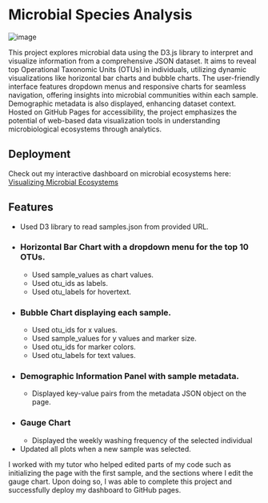 # Microbial Species Analysis

![image](https://github.com/paoloarciaga/belly-button-challenge/assets/60936744/0edfdcdd-ef68-4e2b-b92e-c52dedddf082)

This project explores microbial data using the D3.js library to interpret and visualize information from a comprehensive JSON dataset. It aims to reveal top Operational Taxonomic Units (OTUs) in individuals, utilizing dynamic visualizations like horizontal bar charts and bubble charts. The user-friendly interface features dropdown menus and responsive charts for seamless navigation, offering insights into microbial communities within each sample. Demographic metadata is also displayed, enhancing dataset context. Hosted on GitHub Pages for accessibility, the project emphasizes the potential of web-based data visualization tools in understanding microbiological ecosystems through analytics.

## Deployment
Check out my interactive dashboard on microbial ecosystems here: [Visualizing Microbial Ecosystems](https://paoloarciaga.github.io/belly-button-challenge/)

## Features 
- Used D3 library to read samples.json from provided URL.
- ### Horizontal Bar Chart with a dropdown menu for the top 10 OTUs.
  - Used sample_values as chart values.
  - Used otu_ids as labels.
  - Used otu_labels for hovertext.
- ### Bubble Chart displaying each sample.
  - Used otu_ids for x values.
  - Used sample_values for y values and marker size.
  - Used otu_ids for marker colors.
  - Used otu_labels for text values.
- ### Demographic Information Panel with sample metadata. 
  - Displayed key-value pairs from the metadata JSON object on the page.
- ### Gauge Chart
  - Displayed the weekly washing frequency of the selected individual
- Updated all plots when a new sample was selected.

I worked with my tutor who helped edited parts of my code such as initializing the page with the first sample, and the sections where I edit the gauge chart. Upon doing so, I was able to complete this project and successfully deploy my dashboard to GitHub pages. 
